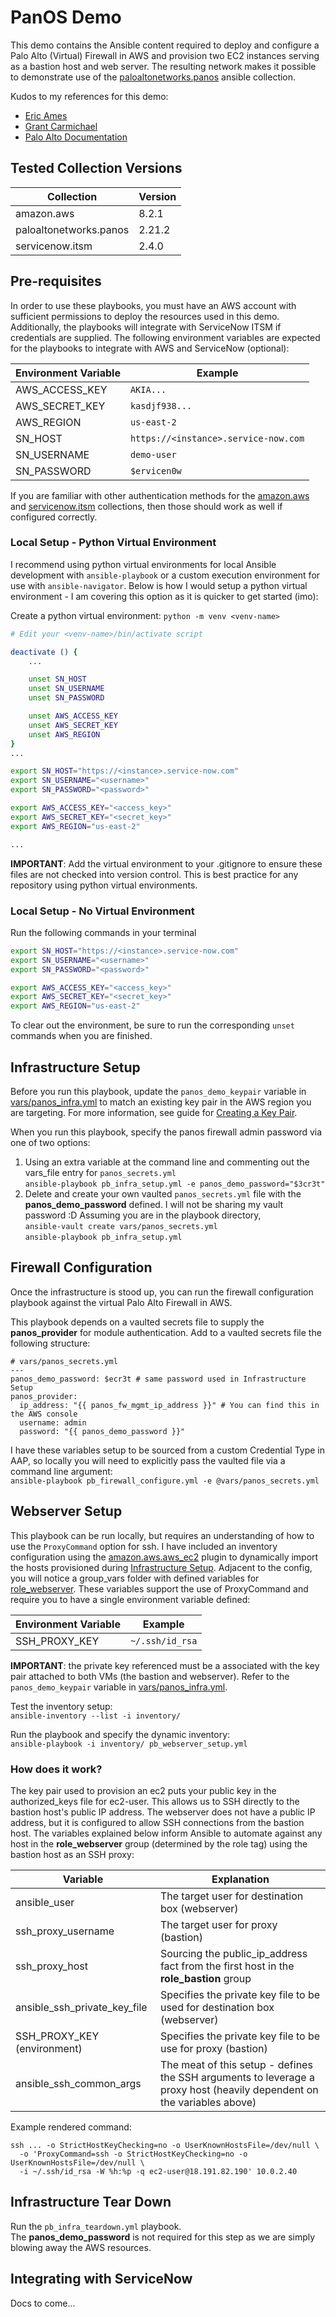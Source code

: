 # PanOS Demo

This demo contains the Ansible content required to deploy and configure a Palo Alto (Virtual) Firewall in AWS and provision two EC2 instances serving as a bastion host and web server. The resulting network makes it possible to demonstrate use of the [paloaltonetworks.panos](https://galaxy.ansible.com/paloaltonetworks/panos) ansible collection.

Kudos to my references for this demo:
- [Eric Ames](https://github.com/ericcames/aap.dailydemo.Panos)
- [Grant Carmichael](https://evanced.net/wp-content/uploads/2015/10/Building-an-AWS-Web-Server-Farm-Protected-by-Palo-Alto-v1.pdf)
- [Palo Alto Documentation](https://docs.paloaltonetworks.com/vm-series/10-2/vm-series-deployment/set-up-the-vm-series-firewall-on-aws)

## Tested Collection Versions

| Collection | Version |
| --- | --- |
| amazon.aws | 8.2.1 |
| paloaltonetworks.panos | 2.21.2 |
| servicenow.itsm | 2.4.0 |

## Pre-requisites

In order to use these playbooks, you must have an AWS account with sufficient permissions to deploy the resources used in this demo. Additionally, the playbooks will integrate with ServiceNow ITSM if credentials are supplied. The following environment variables are expected for the playbooks to integrate with AWS and ServiceNow (optional):

| Environment Variable | Example |
| --- | --- |
| AWS_ACCESS_KEY | `AKIA...` |
| AWS_SECRET_KEY | `kasdjf938...` |
| AWS_REGION | `us-east-2` |
| SN_HOST | `https://<instance>.service-now.com` |
| SN_USERNAME | `demo-user` |
| SN_PASSWORD | `$ervicen0w` |

If you are familiar with other authentication methods for the [amazon.aws](https://galaxy.ansible.com/ui/repo/published/amazon/aws) and [servicenow.itsm](https://galaxy.ansible.com/ui/repo/published/servicenow/itsm) collections, then those should work as well if configured correctly.

### Local Setup - Python Virtual Environment

I recommend using python virtual environments for local Ansible development with `ansible-playbook` or a custom execution environment for use with `ansible-navigator`. Below is how I would setup a python virtual environment - I am covering this option as it is quicker to get started (imo):

Create a python virtual environment:
`python -m venv <venv-name>`

```bash
# Edit your <venv-name>/bin/activate script 

deactivate () {
    ...

    unset SN_HOST
    unset SN_USERNAME
    unset SN_PASSWORD

    unset AWS_ACCESS_KEY
    unset AWS_SECRET_KEY
    unset AWS_REGION
}
...

export SN_HOST="https://<instance>.service-now.com"
export SN_USERNAME="<username>"
export SN_PASSWORD="<password>"

export AWS_ACCESS_KEY="<access_key>"
export AWS_SECRET_KEY="<secret_key>"
export AWS_REGION="us-east-2"

...
```

**IMPORTANT**: Add the virtual environment to your .gitignore to ensure these files are not checked into version control. This is best practice for any repository using python virtual environments.

### Local Setup - No Virtual Environment

Run the following commands in your terminal
```bash
export SN_HOST="https://<instance>.service-now.com"
export SN_USERNAME="<username>"
export SN_PASSWORD="<password>"

export AWS_ACCESS_KEY="<access_key>"
export AWS_SECRET_KEY="<secret_key>"
export AWS_REGION="us-east-2"
```

To clear out the environment, be sure to run the corresponding `unset` commands when you are finished.

## Infrastructure Setup

Before you run this playbook, update the `panos_demo_keypair` variable in [vars/panos_infra.yml](./vars/panos_infra.yml) to match an existing key pair in the AWS region you are targeting. For more information, see guide for [Creating a Key Pair](https://docs.aws.amazon.com/AWSEC2/latest/UserGuide/create-key-pairs.html).

When you run this playbook, specify the panos firewall admin password via one of two options:

1. Using an extra variable at the command line and commenting out the vars_file entry for `panos_secrets.yml`<br>`ansible-playbook pb_infra_setup.yml -e panos_demo_password="$3cr3t"`
2. Delete and create your own vaulted `panos_secrets.yml` file with the **panos_demo_password** defined. I will not be sharing my vault password :D Assuming you are in the playbook directory,<br>`ansible-vault create vars/panos_secrets.yml`<br>`ansible-playbook pb_infra_setup.yml`

## Firewall Configuration

Once the infrastructure is stood up, you can run the firewall configuration playbook against the virtual Palo Alto Firewall in AWS. 

This playbook depends on a vaulted secrets file to supply the **panos_provider** for module authentication. Add to a vaulted secrets file the following structure:
```
# vars/panos_secrets.yml
---
panos_demo_password: $ecr3t # same password used in Infrastructure Setup
panos_provider:
  ip_address: "{{ panos_fw_mgmt_ip_address }}" # You can find this in the AWS console
  username: admin
  password: "{{ panos_demo_password }}"
```

I have these variables setup to be sourced from a custom Credential Type in AAP, so locally you will need to explicitly pass the vaulted file via a command line argument:<br>
`ansible-playbook pb_firewall_configure.yml -e @vars/panos_secrets.yml`

## Webserver Setup

This playbook can be run locally, but requires an understanding of how to use the `ProxyCommand` option for ssh. I have included an inventory configuration using the [amazon.aws.aws_ec2](https://docs.ansible.com/ansible/latest/collections/amazon/aws/aws_ec2_inventory.html) plugin to dynamically import the hosts provisioned during [Infrastructure Setup](#infrastructure-setup). Adjacent to the config, you will notice a group_vars folder with defined variables for [role_webserver](./inventory/group_vars/role_webserver.yml). These variables support the use of ProxyCommand and require you to have a single environment variable defined:

| Environment Variable | Example |
| --- | --- |
| SSH_PROXY_KEY | `~/.ssh/id_rsa` |

**IMPORTANT**: the private key referenced must be a associated with the key pair attached to both VMs (the bastion and webserver). Refer to the `panos_demo_keypair` variable in [vars/panos_infra.yml](./vars/panos_infra.yml).

Test the inventory setup:<br>`ansible-inventory --list -i inventory/`

Run the playbook and specify the dynamic inventory:<br>`ansible-playbook -i inventory/ pb_webserver_setup.yml`

### How does it work?

The key pair used to provision an ec2 puts your public key in the authorized_keys file for ec2-user. This allows us to SSH directly to the bastion host's public IP address. The webserver does not have a public IP address, but it is configured to allow SSH connections from the bastion host. The variables explained below inform Ansible to automate against any host in the **role_webserver** group (determined by the role tag) using the bastion host as an SSH proxy:

| Variable | Explanation |
| --- | --- |
| ansible_user | The target user for destination box (webserver) |
| ssh_proxy_username | The target user for proxy (bastion) |
| ssh_proxy_host | Sourcing the public_ip_address fact from the first host in the **role_bastion** group |
| ansible_ssh_private_key_file | Specifies the private key file to be used for destination box (webserver) |
| SSH_PROXY_KEY (environment) | Specifies the private key file to be use for proxy (bastion) |
| ansible_ssh_common_args | The meat of this setup - defines the SSH arguments to leverage a proxy host (heavily dependent on the variables above) |

Example rendered command:
```
ssh ... -o StrictHostKeyChecking=no -o UserKnownHostsFile=/dev/null \
  -o 'ProxyCommand=ssh -o StrictHostKeyChecking=no -o UserKnownHostsFile=/dev/null \
  -i ~/.ssh/id_rsa -W %h:%p -q ec2-user@18.191.82.190' 10.0.2.40
```

## Infrastructure Tear Down

Run the `pb_infra_teardown.yml` playbook.<br>The **panos_demo_password** is not required for this step as we are simply blowing away the AWS resources.

## Integrating with ServiceNow

Docs to come...